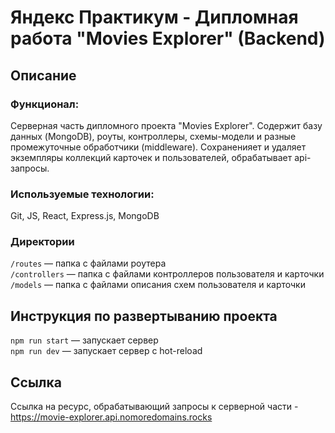 # Яндекс Практикум - Дипломная работа "Мovies Еxplorer" (Backend)
## Описание
### Функционал:
Серверная часть дипломного проекта "Movies Explorer". Содержит базу данных (MongoDB), роуты, контроллеры, схемы-модели и разные промежуточные обработчики (middleware). Cохраненияет и удаляет экземпляры коллекций карточек и пользователей, обрабатывает api-запросы.
### Используемые технологии:
Git, JS, React, Express.js, MongoDB
### Директории
`/routes` — папка с файлами роутера  
`/controllers` — папка с файлами контроллеров пользователя и карточки   
`/models` — папка с файлами описания схем пользователя и карточки  
## Инструкция по развертыванию проекта
`npm run start` — запускает сервер   
`npm run dev` — запускает сервер с hot-reload
## Ссылка
Cсылка на ресурс, обрабатывающий запросы к серверной части - https://movie-explorer.api.nomoredomains.rocks
